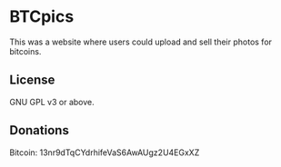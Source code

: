 # BTCpics

This was a website where users could upload and sell their photos for bitcoins.

## License

GNU GPL v3 or above.

## Donations

Bitcoin: 13nr9dTqCYdrhifeVaS6AwAUgz2U4EGxXZ 
